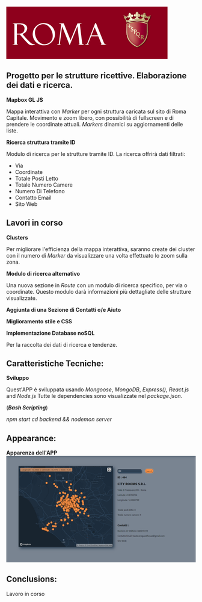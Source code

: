 ![App Screenshot](./Screenshot1.png "Screenshot")

Progetto per le strutture ricettive. Elaborazione dei dati e ricerca.
---

**Mapbox GL JS**

Mappa interattiva con *Marker* per ogni struttura caricata sul sito di Roma Capitale.
Movimento e zoom libero, con possibilità di fullscreen e di prendere le coordinate attuali.
*Markers* dinamici su aggiornamenti delle liste.

**Ricerca struttura tramite ID**

Modulo di ricerca per le strutture tramite ID.
La ricerca offrirà dati filtrati:
* Via
* Coordinate
* Totale Posti Letto
* Totale Numero Camere
* Numero Di Telefono
* Contatto Email
* Sito Web

Lavori in corso
---

**Clusters**

Per migliorare l'efficienza della mappa interattiva, saranno create dei cluster con il numero di *Marker* da visualizzare
una volta effettuato lo zoom sulla zona.

**Modulo di ricerca alternativo**

Una nuova sezione in *Route* con un modulo di ricerca specifico, per via o coordinate.
Questo modulo darà informazioni più dettagliate delle strutture visualizzate.

**Aggiunta di una Sezione di Contatti o/e Aiuto**

**Miglioramento stile e CSS**

**Implementazione Database noSQL**

Per la raccolta dei dati di ricerca e tendenze.

Caratteristiche Tecniche:
---

**Sviluppo**

Quest'APP è sviluppata usando *Mongoose*, *MongoDB*, *Express()*, *React.js* and *Node.js*
Tutte le dependencies sono visualizzate nel *package.json*.

(***Bash Scripting***)

*npm start*
*cd backend && nodemon server*

Appearance:
---

**Apparenza dell'APP**
![App Screenshot](./Screenshot2.png "Screenshot")

Conclusions:
---

Lavoro in corso

